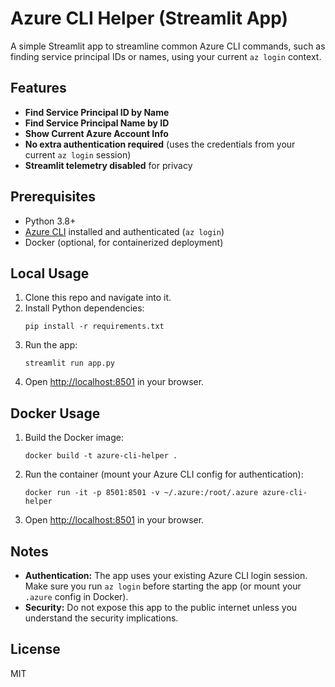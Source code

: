 # Azure CLI Helper (Streamlit App)

A simple Streamlit app to streamline common Azure CLI commands, such as finding service principal IDs or names, using your current `az login` context.

## Features

- **Find Service Principal ID by Name**
- **Find Service Principal Name by ID**
- **Show Current Azure Account Info**
- **No extra authentication required** (uses the credentials from your current `az login` session)
- **Streamlit telemetry disabled** for privacy

## Prerequisites

- Python 3.8+
- [Azure CLI](https://docs.microsoft.com/en-us/cli/azure/install-azure-cli) installed and authenticated (`az login`)
- Docker (optional, for containerized deployment)

## Local Usage

1. Clone this repo and navigate into it.
2. Install Python dependencies:
    ```
    pip install -r requirements.txt
    ```
3. Run the app:
    ```
    streamlit run app.py
    ```
4. Open [http://localhost:8501](http://localhost:8501) in your browser.

## Docker Usage

1. Build the Docker image:
    ```
    docker build -t azure-cli-helper .
    ```
2. Run the container (mount your Azure CLI config for authentication):
    ```
    docker run -it -p 8501:8501 -v ~/.azure:/root/.azure azure-cli-helper
    ```
3. Open [http://localhost:8501](http://localhost:8501) in your browser.

## Notes

- **Authentication:** The app uses your existing Azure CLI login session. Make sure you run `az login` before starting the app (or mount your `.azure` config in Docker).
- **Security:** Do not expose this app to the public internet unless you understand the security implications.

## License

MIT
